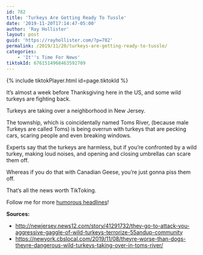 ```yaml
---
id: 782
title: 'Turkeys Are Getting Ready To Tussle'
date: '2019-11-20T17:14:47-05:00'
author: 'Ray Hollister'
layout: post
guid: 'https://rayhollister.com/?p=782'
permalink: /2019/11/20/turkeys-are-getting-ready-to-tussle/
categories:
    - 'It''s Time For News'
tiktokId: 6761514968463592709
---
```


{% include tiktokPlayer.html id=page.tiktokId %}

It’s almost a week before Thanksgiving here in the US, and some wild turkeys are fighting back.

Turkeys are taking over a neighborhood in New Jersey.

The township, which is coincidentally named Toms River, (because male Turkeys are called Toms) is being overrun with turkeys that are pecking cars, scaring people and even breaking windows.

Experts say that the turkeys are harmless, but if you’re confronted by a wild turkey, making loud noises, and opening and closing umbrellas can scare them off.

Whereas if you do that with Canadian Geese, you’re just gonna piss them off.

That’s all the news worth TikToking.

Follow me for more [humorous headlines](http://tiktok.com/@rayhollister3)!

**Sources:**

- <http://newjersey.news12.com/story/41291732/they-go-to-attack-you-aggressive-gaggle-of-wild-turkeys-terrorize-55andup-community>
- <https://newyork.cbslocal.com/2019/11/08/theyre-worse-than-dogs-theyre-dangerous-wild-turkeys-taking-over-in-toms-river/>